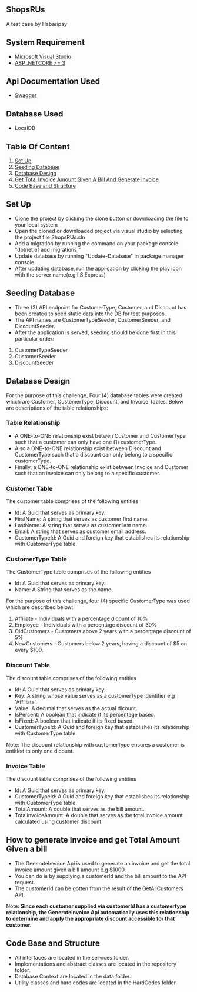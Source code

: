 ## ShopsRUs
A test case by Habaripay

## System Requirement
- [Microsoft Visual Studio](https://visualstudio.microsoft.com/)
- [ASP .NETCORE >= 3](https://dotnet.microsoft.com/download/dotnet/3.1)

## Api Documentation Used
- [Swagger](https://swagger.io/)

## Database Used
- LocalDB

## Table Of Content
1. [Set Up](#Set-Up)
2. [Seeding Database](#Seeding-Database)
3. [Database Design](#Database-Design)
4. [Get Total Invoice Amount Given A Bill And Generate Invoice](#How-to-generate-Invoice-and-get-Total-Amount-Given-a-bill)
5. [Code Base and Structure](#Code-Base-and-Structure)

## Set Up
- Clone the project by clicking the clone button or downloading the file to your local system
- Open the cloned or downloaded project via visual studio by selecting the project file ShopsRUs.sln
- Add a migration by running the command on your package console "dotnet ef add migrations <name of migration>"
- Update database by running "Update-Database" in package manager console.
- After updating database, run the application by clicking the play icon with the server name(e.g IIS Express)

## Seeding Database 
- Three (3) API endpoint for CustomerType, Customer, and Discount has been created to seed static data into the DB for test purposes.
- The API names are CustomerTypeSeeder, CustomerSeeder, and DiscountSeeder.
- After the application is served, seeding should be done first in this particular order: 
1. CustomerTypeSeeder
2. CustomerSeeder
3. DiscountSeeder

## Database Design 
For the purpose of this challenge, Four (4) database tables were created which are Customer, CustomerType, Discount, and Invoice Tables.
Below are descriptions of the table relationships:

### Table Relationship
- A ONE-to-ONE relationship exist betwen Customer and CustomerType such that a customer can only have one (1) customerType.
- Also a ONE-to-ONE relationship exist between Discount and CustomerType such that a discount can only belong to a specific customerType.
- Finally, a ONE-to-ONE relationship exist between Invoice and Customer such that an invoice can only belong to a specific customer.

### Customer Table
The customer table comprises of the following entities
- Id: A Guid that serves as primary key.
- FirstName: A string that serves as customer first name.
- LastName: A string that serves as customer last name.
- Email: A string that serves as customer email address.
- CustomerTypeId: A Guid and foreign key that establishes its relationship with CustomerType table.

### CustomerType Table
The CustomerType table comprises of the following entities
- Id: A Guid that serves as primary key.
- Name: A String that serves as the name

For the purpose of this challenge, four (4) specific CustomerType was used which are described below:
1. Affiliate - Individuals with a percentage dicount of 10%
2. Employee  - Individuals with a percentage discount of 30%
3. OldCustomers - Customers above 2 years with a percentage discount of 5%
4. NewCustomers - Customers below 2 years, having a discount of $5 on every $100.

### Discount Table
The discount table comprises of the following entities
- Id: A Guid that serves as primary key.
- Key: A string whose value serves as a customerType identifier e.g 'Affiliate'.
- Value: A decimal that serves as the actual dicount.
- IsPercent: A boolean that indicate if its percentage based.
- IsFixed: A boolean that indicate if its fixed based.
- CustomerTypeId: A Guid and foreign key that establishes its relationship with CustomerType table.

Note: The discount relationship with customerType ensures a customer is entitled to only one dicount. 

### Invoice Table
The discount table comprises of the following entities
- Id: A Guid that serves as primary key.
- CustomerTypeId: A Guid and foreign key that establishes its relationship with CustomerType table.
- TotalAmount: A double that serves as the bill amount.
- TotalInvoiceAmount: A double that serves as the total invoice amount calculated using customer discount.  

## How to generate Invoice and get Total Amount Given a bill
- The GenerateInvoice Api is used to generate an invoice and get the total invoice amount given a bill amount e.g $1000.
- You can do is by supplying a customerId and the bill amount to the API request.
- The customerId can be gotten from the result of the GetAllCustomers API.

Note: 
**Since each customer supplied via customerId has a customertype relationship, the GenerateInvoice Api automatically uses this relationship to determine and apply the appropriate discount accessible for that customer.**

## Code Base and Structure
- All interfaces are located in the services folder.
- Implementations and abstract classes are located in the repository folder.
- Database Context are located in the data folder.
- Utility classes and hard codes are located in the HardCodes folder




